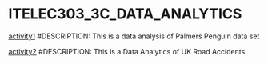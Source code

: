 # ITELEC303_3C_DATA_ANALYTICS

[activity1](https://github.com/RafaelCaalam/Activity1) #DESCRIPTION: This is a data analysis of Palmers Penguin data set

[activity2](https://github.com/RafaelCaalam/ITELEC303_3C_DATA_ANALYTICS-UK-ACCIDENTS/blob/main/Road_accidents-checkpoint.ipynb) #DESCRIPTION: This is a Data Analytics of UK Road Accidents
